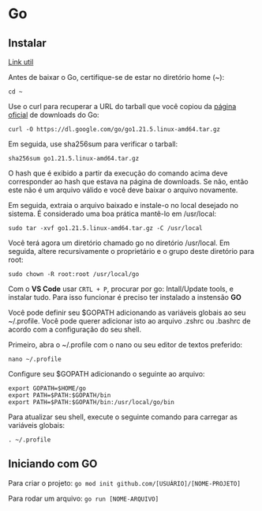 # Go

## Instalar

[Link util](https://www.digitalocean.com/community/tutorials/como-instalar-o-go-e-configurar-um-ambiente-de-programacao-local-no-ubuntu-18-04-pt)

Antes de baixar o Go, certifique-se de estar no diretório home (~):

```console
cd ~
```

Use o curl para recuperar a URL do tarball que você copiou da [página oficial](https://go.dev/dl/) de downloads do Go:

```console
curl -O https://dl.google.com/go/go1.21.5.linux-amd64.tar.gz
```

Em seguida, use sha256sum para verificar o tarball:

```console
sha256sum go1.21.5.linux-amd64.tar.gz
```

O hash que é exibido a partir da execução do comando acima deve corresponder ao hash que estava na página de downloads. Se não, então este não é um arquivo válido e você deve baixar o arquivo novamente.

Em seguida, extraia o arquivo baixado e instale-o no local desejado no sistema. É considerado uma boa prática mantê-lo em /usr/local:

```console
sudo tar -xvf go1.21.5.linux-amd64.tar.gz -C /usr/local
```

Você terá agora um diretório chamado go no diretório /usr/local. Em seguida, altere recursivamente o proprietário e o grupo deste diretório para root:

```console
sudo chown -R root:root /usr/local/go
```

Com o **VS Code** usar `CRTL + P`, procurar por go: Intall/Update tools, e instalar tudo. Para isso funcionar é preciso ter instalado a instensão **GO**

Você pode definir seu $GOPATH adicionando as variáveis globais ao seu ~/.profile. Você pode querer adicionar isto ao arquivo .zshrc ou .bashrc de acordo com a configuração do seu shell.

Primeiro, abra o ~/.profile com o nano ou seu editor de textos preferido:

```console
nano ~/.profile
```

Configure seu $GOPATH adicionando o seguinte ao arquivo:

```console
export GOPATH=$HOME/go
export PATH=$PATH:$GOPATH/bin
export PATH=$PATH:$GOPATH/bin:/usr/local/go/bin
```

Para atualizar seu shell, execute o seguinte comando para carregar as variáveis globais:

```console
. ~/.profile
```

## Iniciando com GO

Para criar o projeto: `go mod init github.com/[USUÁRIO]/[NOME-PROJETO]`

Para rodar um arquivo: `go run [NOME-ARQUIVO]`
